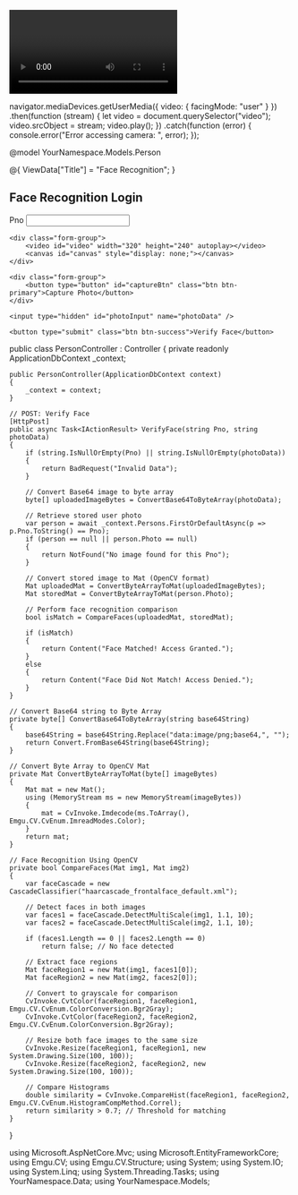 <video id="video" autoplay playsinline></video>



navigator.mediaDevices.getUserMedia({ video: { facingMode: "user" } }) 
  .then(function (stream) {
    let video = document.querySelector("video");
    video.srcObject = stream;
    video.play();
  })
  .catch(function (error) {
    console.error("Error accessing camera: ", error);
  });



@model YourNamespace.Models.Person

@{
    ViewData["Title"] = "Face Recognition";
}

<h2>Face Recognition Login</h2>

<form id="photoForm" asp-action="VerifyFace" method="post" enctype="multipart/form-data">
    <div class="form-group">
        <label>Pno</label>
        <input type="text" id="pno" name="Pno" class="form-control" required />
    </div>

    <div class="form-group">
        <video id="video" width="320" height="240" autoplay></video>
        <canvas id="canvas" style="display: none;"></canvas>
    </div>

    <div class="form-group">
        <button type="button" id="captureBtn" class="btn btn-primary">Capture Photo</button>
    </div>

    <input type="hidden" id="photoInput" name="photoData" />

    <button type="submit" class="btn btn-success">Verify Face</button>
</form>

<script>
    const video = document.getElementById("video");
    const canvas = document.getElementById("canvas");
    const captureBtn = document.getElementById("captureBtn");
    const photoInput = document.getElementById("photoInput");

    // Access user webcam
    navigator.mediaDevices.getUserMedia({ video: true })
        .then(stream => { video.srcObject = stream; })
        .catch(err => { console.error("Camera Access Denied", err); });

    // Capture image from video
    captureBtn.addEventListener("click", () => {
        const context = canvas.getContext("2d");
        canvas.width = video.videoWidth;
        canvas.height = video.videoHeight;
        context.drawImage(video, 0, 0, canvas.width, canvas.height);
        photoInput.value = canvas.toDataURL("image/png"); // Convert to Base64
    });
</script>

public class PersonController : Controller
{
    private readonly ApplicationDbContext _context;

    public PersonController(ApplicationDbContext context)
    {
        _context = context;
    }

    // POST: Verify Face
    [HttpPost]
    public async Task<IActionResult> VerifyFace(string Pno, string photoData)
    {
        if (string.IsNullOrEmpty(Pno) || string.IsNullOrEmpty(photoData))
        {
            return BadRequest("Invalid Data");
        }

        // Convert Base64 image to byte array
        byte[] uploadedImageBytes = ConvertBase64ToByteArray(photoData);

        // Retrieve stored user photo
        var person = await _context.Persons.FirstOrDefaultAsync(p => p.Pno.ToString() == Pno);
        if (person == null || person.Photo == null)
        {
            return NotFound("No image found for this Pno");
        }

        // Convert stored image to Mat (OpenCV format)
        Mat uploadedMat = ConvertByteArrayToMat(uploadedImageBytes);
        Mat storedMat = ConvertByteArrayToMat(person.Photo);

        // Perform face recognition comparison
        bool isMatch = CompareFaces(uploadedMat, storedMat);

        if (isMatch)
        {
            return Content("Face Matched! Access Granted.");
        }
        else
        {
            return Content("Face Did Not Match! Access Denied.");
        }
    }

    // Convert Base64 string to Byte Array
    private byte[] ConvertBase64ToByteArray(string base64String)
    {
        base64String = base64String.Replace("data:image/png;base64,", "");
        return Convert.FromBase64String(base64String);
    }

    // Convert Byte Array to OpenCV Mat
    private Mat ConvertByteArrayToMat(byte[] imageBytes)
    {
        Mat mat = new Mat();
        using (MemoryStream ms = new MemoryStream(imageBytes))
        {
            mat = CvInvoke.Imdecode(ms.ToArray(), Emgu.CV.CvEnum.ImreadModes.Color);
        }
        return mat;
    }

    // Face Recognition Using OpenCV
    private bool CompareFaces(Mat img1, Mat img2)
    {
        var faceCascade = new CascadeClassifier("haarcascade_frontalface_default.xml");

        // Detect faces in both images
        var faces1 = faceCascade.DetectMultiScale(img1, 1.1, 10);
        var faces2 = faceCascade.DetectMultiScale(img2, 1.1, 10);

        if (faces1.Length == 0 || faces2.Length == 0)
            return false; // No face detected

        // Extract face regions
        Mat faceRegion1 = new Mat(img1, faces1[0]);
        Mat faceRegion2 = new Mat(img2, faces2[0]);

        // Convert to grayscale for comparison
        CvInvoke.CvtColor(faceRegion1, faceRegion1, Emgu.CV.CvEnum.ColorConversion.Bgr2Gray);
        CvInvoke.CvtColor(faceRegion2, faceRegion2, Emgu.CV.CvEnum.ColorConversion.Bgr2Gray);

        // Resize both face images to the same size
        CvInvoke.Resize(faceRegion1, faceRegion1, new System.Drawing.Size(100, 100));
        CvInvoke.Resize(faceRegion2, faceRegion2, new System.Drawing.Size(100, 100));

        // Compare Histograms
        double similarity = CvInvoke.CompareHist(faceRegion1, faceRegion2, Emgu.CV.CvEnum.HistogramCompMethod.Correl);
        return similarity > 0.7; // Threshold for matching
    }
}

using Microsoft.AspNetCore.Mvc;
using Microsoft.EntityFrameworkCore;
using Emgu.CV;
using Emgu.CV.Structure;
using System;
using System.IO;
using System.Linq;
using System.Threading.Tasks;
using YourNamespace.Data;
using YourNamespace.Models;
